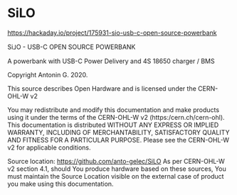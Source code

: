 # SiLO
https://hackaday.io/project/175931-sio-usb-c-open-source-powerbank

Si⅃O - USB-C OPEN SOURCE POWERBANK

A powerbank with USB-C Power Delivery and 4S 18650 charger / BMS

Copyright Antonin G. 2020.

This source describes Open Hardware and is licensed under the CERN-OHL-W v2

You may redistribute and modify this documentation and make products using it under the terms of the CERN-OHL-W v2 (https:/cern.ch/cern-ohl). This documentation is distributed WITHOUT ANY EXPRESS OR IMPLIED WARRANTY, INCLUDING OF MERCHANTABILITY, SATISFACTORY QUALITY AND FITNESS FOR A PARTICULAR PURPOSE. Please see the CERN-OHL-W v2 for applicable conditions.

Source location: https://github.com/anto-gelec/SiLO
As per CERN-OHL-W v2 section 4.1, should You produce hardware based on these sources, You must maintain the Source Location visible on the external case of product you make using this documentation.
